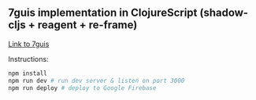 ## 7guis implementation in ClojureScript (shadow-cljs + reagent + re-frame)

[Link to 7guis](https://eugenkiss.github.io/7guis/tasks/)

Instructions:

```sh
npm install
npm run dev # run dev server & listen on port 3000
npm run deploy # deploy to Google Firebase
```
